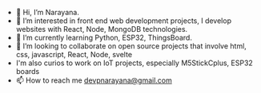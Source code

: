 - 👋 Hi, I’m Narayana. 
- 👀 I’m interested in front end web development projects, I develop websites with React, Node, MongoDB technologies.
- 🌱 I’m currently learning Python, ESP32, ThingsBoard.
- 💞️ I’m looking to collaborate on open source projects that involve html, css, javascript, React, Node, svelte 
-    I'm also curios to work on IoT projects, especially M5StickCplus, ESP32 boards
- 📫 How to reach me devpnarayana@gmail.com

<!---
devpnryn/devpnryn is a ✨ special ✨ repository because its `README.md` (this file) appears on your GitHub profile.
You can click the Preview link to take a look at your changes.
--->
